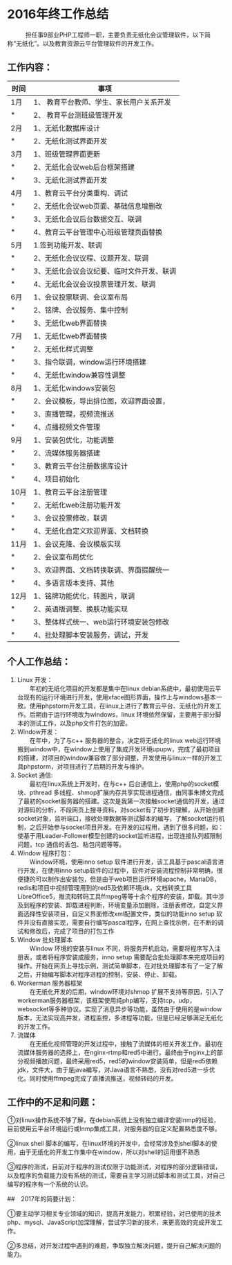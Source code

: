 # 2016年终工作总结
　　　担任事9部业PHP工程师一职，主要负责无纸化会议管理软件，以下简称“无纸化”。以及教育资源云平台管理软件的开发工作。
## 工作内容：
    
时间  | 事项 
---|---
1月	|  1、 教育平台教师、学生、家长用户关系开发 
  * |  2、 教育平台测班级管理开发
2月	|  1、无纸化数据库设计
 *	|  2、无纸化测试界面开发
3月 | 1、班级管理界面更新
 * | 2、无纸化会议web后台框架搭建
 * | 3、无纸化测试界面开发
4月	| 1、教育云平台分类重构、调试
* |	2、无纸化会议web页面、基础信息增删改
* |	3、无纸化会议后台数据交互、联调
* |	4、教育云平台管理中心班级管理页面替换  	
5月|1.签到功能开发、联调
*|2、无纸化会议议程、议题开发、联调
*|3、无纸化会议会议纪要、临时文件开发、联调
*|4、无纸化会议会议投票管理开发、联调
6月	|1、会议投票联调、会议室布局
*|2、铭牌、会议服务、集中控制
*|3、无纸化web界面替换
7月| 1、无纸化web界面替换
* | 2、无纸化样式调整
* | 3、指令联调，window运行环境搭建
* | 4、无纸化window兼容性调整
8月| 1、无纸化windows安装包
*|2、会议模板，导出排位图，欢迎界面设置，
*|3、直播管理，视频流推送
*|4、点播视频文件管理
9月	|1、安装包优化，功能调整
*|2、流媒体服务器搭建
*|3、教育云平台注册数据库设计
*|4、项目初始化
10月	|1、教育云平台注册管理
*|2、无纸化web注册功能开发
*|3、会议投票修改，联调
*|4、无纸化自定义欢迎界面、文档转换
11月|1、会议克隆、会议模版实现
*|2、会议室布局优化
*|3、欢迎界面、文档转换联调、界面提醒统一
*|4、多语言版本支持、其他
12月	|1、铭牌功能优化，转图片，联调
*|2、英语版调整、换肤功能实现
*|3、整体样式统一、web运行环境安装包修改
*|4、批处理脚本安装服务，调试，开发


## 个人工作总结：

 1. Linux 开发：  	
　　年初的无纸化项目的开发都是集中在linux debian系统中，最初使用云平台现有的运行环境进行开发，使用xface图形界面，操作上与windows基本一致。使用phpstorm开发工具，在linux上进行了教育云平台、无纸化的开发工作。后期由于运行环境改为windows，linux 环境依然保留，主要用于部分脚本的测试工作，以及php文件打包的加密。
　　
 2. Window开发：  
　　在年中，为了与c++ 服务器的整合，决定将无纸化的linux web运行环境搬到window中，在window上使用了集成开发环境upupw，完成了最初项目的搭建，对项目的window兼容做了部分调整，开发使用与linux一样的开发工具phpstorm，对项目进行了后期的开发与维护。
　　
 3. Socket 通信:  
　　最初在linux系统上开发时，在与c++ 后台通信上，使用php的socket模块、pthread 多线程、shmop扩展内存共享实现进程通信，由同事朱博文完成了最初的socket服务器的搭建。这次是我第一次接触socket通信的开发，通过对源码的分析，不段网页上搜寻资料，对socket有了初步的理解，从开始创建socket对象，监听端口，接收处理数据等测试脚本的编写，了解socket运行机制，之后开始参与socket项目开发。在开发的过程用，遇到了很多问题，如：使基于用Leader-Follower模型创建的socket监听进程，出现连接队列超限制问题，tcp 通信的丢包、粘包问题等等。
　　  
 4. Window 程序打包：  
　　Window环境，使用inno setup 软件进行开发，该工具基于pascal语言进行开发，在使用inno setup软件的过程中，软件对安装流程控制非常明确，很便捷的可以制作出安装包，但是由于web项目运行环境apache，MariaDB，redis和项目中视频管理用到的red5及依赖环境jdk，文档转换工具LibreOffice5，推流和转码工具ffmpeg等等十余个程序的安装，卸载。其中涉及到程序的安装、卸载进程判断，环境变量添加删除，注册表修改，自定义界面选择性安装项目，自定义界面修改xml配置文件，类似的功能inno setup 软件并没有直接实现，需要自行编写pascal程序，在网上查找示例，在不断的调试和修改后，完成了项目的打包工作
　　  
 5. Window 批处理脚本  
　　Window 环境的安装与linux 不同，将服务开机启动，需要将程序写入注册表，或者将程序安装成服务，inno setup 需要配合批处理脚本来完成项目的操作。开始在网页上寻找示例，测试简单脚本，在对批处理脚本有了一定了解之后，开始编写脚本对程序进程的控制，安装、停止、卸载。
 　　  
 6. Workerman 服务器框架  
　　在无纸化开发的后期，window环境对shmop 扩展不支持等原因，引入了workerman服务器框架，该框架使用纯php编写，支持tcp，udp，websocket等多种协议。实现了消息异步等功能，虽然由于使用的是window版本，无法实现高并发，进程监控，多进程等功能，但是已经足够满足无纸化的开发工作。
　　  
 7. 流媒体  
　　在无纸化视频管理的开发过程中，接触了流媒体的相关开发工作。最初在流媒体服务器的选择上，在nginx-rtmp和red5中进行。最终由于nginx上的部分视频播放问题，最终采用red5，red5的window安装简单，但是red5依赖jdk，文件大，由于是java编写，对Java语言不熟悉，没有对red5进一步优化。同时使用ffmpeg完成了直播流推送，视频转码的开发。

## 工作中的不足和问题：

 ①对linux操作系统不够了解，在debian系统上没有独立编译安装lnmp的经验，目前使用云平台环境运行或lnmp集成工具，对服务器的自定义配置熟悉度不够。  

 ②linux shell 脚本的编写，在linux环境的开发中，会经常涉及到shell脚本的使用，由于无纸化的开发工作集中在window，所以对shell的运用很不熟悉  

 ③程序的测试，目前对于程序的测试仅限于功能测试，对程序的部分逻辑错误，以及程序的负载能力没有系统的测试，需要自主学习测试脚本和测试工具，对自己编写的程序有一个系统的认识。

##　2017年的简要计划：
 
 ①要主动学习相关专业领域的知识，提高开发能力，积累经验，对已使用的技术php、mysql、JavaScript加深理解，尝试学习新的技术，来更高效的完成开发工作。  
 
 ②多总结，对开发过程中遇到的难题，争取独立解决问题，提升自己解决问题的能力。